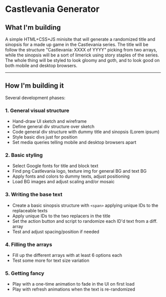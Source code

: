 # Castlevania Generator

## What I'm building

A simple HTML+CSS+JS minisite that will generate a randomized title and sinopsis for a made up game in the Castlevania series. The title will be follow the structure "Castlevania: XXXX of YYYY" picking from two arrays, while the sinopsis will be a sort of limerick using story staples of the series. The whole thing will be styled to look gloomy and goth, and to look good on both mobile and desktop browsers.

---

## How I'm building it

Several development phases:

### 1. General visual structure

- Hand-draw UI sketch and wireframe
- Define general div structure over sketch
- Code general div structure with dummy title and sinopsis (Lorem ipsum)
- Style basic divs just for position
- Set media queries telling mobile and desktop browsers apart

### 2. Basic styling

- Select Google fonts for title and block text
- Find png Castlevania logo, texture img for general BG and text BG
- Apply fonts and colors to dummy texts, adjust positioning
- Load BG images and adjust scaling and/or mosaic

### 3. Writing the base text

- Create a basic sinopsis structure with `<span>` applying unique IDs to the replaceable texts
- Apply unique IDs to the two replacers in the title
- Set the action button and script to randomize each ID'd text from a diff. array
- Test and adjust spacing/position if needed

### 4. Filling the arrays

- Fill up the different arrays with at least 6 options each
- Test some more for text size variation

### 5. Getting fancy

- Play with a one-time animation to fade in the UI on first load
- Play with refresh animations when the text is re-randomized